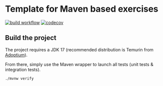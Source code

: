 # Template for Maven based exercises

[![build workflow](https://github.com/Sanvee-Dovi/uml_grapher/actions/workflows/build.yml/badge.svg)](https://github.com/Sanvee-Dovi/uml_grapher/actions)
[![codecov](https://codecov.io/gh/Sanvee-Dovi/uml_grapher/branch/main/graph/badge.svg?token=1KE47ZDUL9)](https://codecov.io/gh/Sanvee-Dovi/uml_grapher)

## Build the project

The project requires a JDK 17 (recommended distribution is Temurin from [Adoptium](https://adoptium.net/)).

From there, simply use the Maven wrapper to launch all tests (unit tests & integration tests).

`./mvnw verify`
